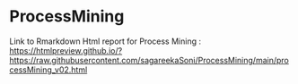 # ProcessMining

Link to Rmarkdown Html report for Process Mining : 
https://htmlpreview.github.io/?https://raw.githubusercontent.com/sagareekaSoni/ProcessMining/main/processMining_v02.html
